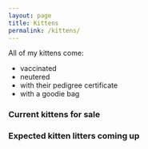```yaml
---
layout: page
title: Kittens
permalink: /kittens/
---
```

All of my kittens come:
- vaccinated
- neutered
- with their pedigree certificate
- with a goodie bag

### Current kittens for sale

### Expected kitten litters coming up

